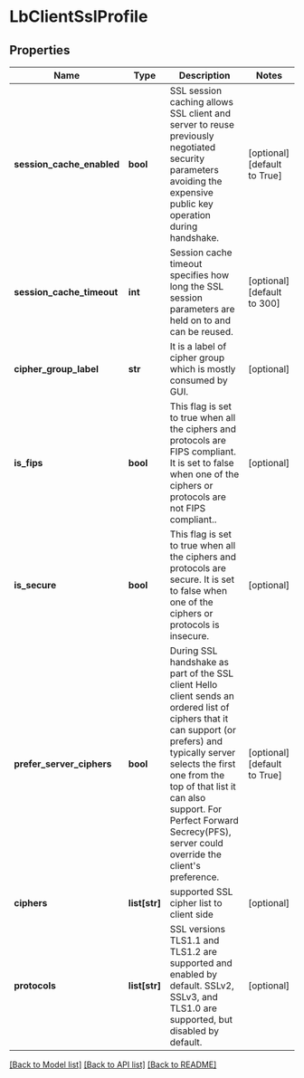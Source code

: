 # LbClientSslProfile

## Properties
Name | Type | Description | Notes
------------ | ------------- | ------------- | -------------
**session_cache_enabled** | **bool** | SSL session caching allows SSL client and server to reuse previously negotiated security parameters avoiding the expensive public key operation during handshake.  | [optional] [default to True]
**session_cache_timeout** | **int** | Session cache timeout specifies how long the SSL session parameters are held on to and can be reused.  | [optional] [default to 300]
**cipher_group_label** | **str** | It is a label of cipher group which is mostly consumed by GUI.  | [optional] 
**is_fips** | **bool** | This flag is set to true when all the ciphers and protocols are FIPS compliant. It is set to false when one of the ciphers or protocols are not FIPS compliant..  | [optional] 
**is_secure** | **bool** | This flag is set to true when all the ciphers and protocols are secure. It is set to false when one of the ciphers or protocols is insecure.  | [optional] 
**prefer_server_ciphers** | **bool** | During SSL handshake as part of the SSL client Hello client sends an ordered list of ciphers that it can support (or prefers) and typically server selects the first one from the top of that list it can also support. For Perfect Forward Secrecy(PFS), server could override the client&#x27;s preference.  | [optional] [default to True]
**ciphers** | **list[str]** | supported SSL cipher list to client side | [optional] 
**protocols** | **list[str]** | SSL versions TLS1.1 and TLS1.2 are supported and enabled by default. SSLv2, SSLv3, and TLS1.0 are supported, but disabled by default.  | [optional] 

[[Back to Model list]](../README.md#documentation-for-models) [[Back to API list]](../README.md#documentation-for-api-endpoints) [[Back to README]](../README.md)

